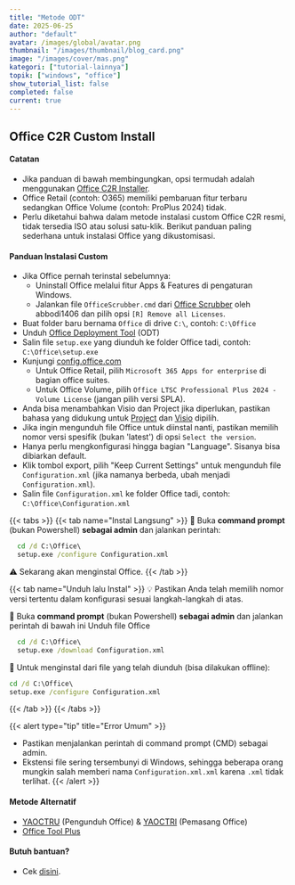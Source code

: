 ```yaml
---
title: "Metode ODT"
date: 2025-06-25
author: "default"
avatar: /images/global/avatar.png
thumbnail: "/images/thumbnail/blog_card.png"
image: "/images/cover/mas.png"
kategori: ["tutorial-lainnya"]
topik: ["windows", "office"]
show_tutorial_list: false
completed: false
current: true 
---
```


## Office C2R Custom Install

#### Catatan

- Jika panduan di bawah membingungkan, opsi termudah adalah menggunakan [Office C2R Installer](../office_c2r_links).
- Office Retail (contoh: O365) memiliki pembaruan fitur terbaru sedangkan Office Volume (contoh: ProPlus 2024) tidak.
- Perlu diketahui bahwa dalam metode instalasi custom Office C2R resmi, tidak tersedia ISO atau solusi satu-klik. Berikut panduan paling sederhana untuk instalasi Office yang dikustomisasi.

#### Panduan Instalasi Custom

- Jika Office pernah terinstal sebelumnya:
  - Uninstall Office melalui fitur Apps & Features di pengaturan Windows.
  - Jalankan file `OfficeScrubber.cmd` dari [Office Scrubber](https://github.com/abbodi1406/WHD/raw/master/scripts/OfficeScrubber_13.zip) oleh abbodi1406 dan pilih opsi `[R] Remove all Licenses`.
- Buat folder baru bernama `Office` di drive `C:\`, contoh: `C:\Office`
- Unduh [Office Deployment Tool](https://officecdn.microsoft.com/pr/wsus/setup.exe) (ODT)
- Salin file `setup.exe` yang diunduh ke folder Office tadi, contoh: `C:\Office\setup.exe`
- Kunjungi [config.office.com](https://config.office.com/deploymentsettings)
  - Untuk Office Retail, pilih `Microsoft 365 Apps for enterprise` di bagian office suites.
  - Untuk Office Volume, pilih `Office LTSC Professional Plus 2024 - Volume License` (jangan pilih versi SPLA).
- Anda bisa menambahkan Visio dan Project jika diperlukan, pastikan bahasa yang didukung untuk [Project](https://learn.microsoft.com/en-us/projectonline/supported-languages-for-project-online) dan [Visio](https://support.microsoft.com/en-us/office/display-languages-supported-in-the-visio-desktop-app-a921983e-fd5d-45ef-8af1-cedf70c53d75) dipilih.
- Jika ingin mengunduh file Office untuk diinstal nanti, pastikan memilih nomor versi spesifik (bukan 'latest') di opsi `Select the version`.
- Hanya perlu mengkonfigurasi hingga bagian "Language". Sisanya bisa dibiarkan default.
- Klik tombol export, pilih "Keep Current Settings" untuk mengunduh file `Configuration.xml` (jika namanya berbeda, ubah menjadi `Configuration.xml`).
- Salin file `Configuration.xml` ke folder Office tadi, contoh: `C:\Office\Configuration.xml`

{{< tabs >}}
  {{< tab name="Instal Langsung" >}}
    📌 Buka **command prompt** (bukan Powershell) **sebagai admin** dan jalankan perintah:
  ```cmd
    cd /d C:\Office\
    setup.exe /configure Configuration.xml
  ```
⚠️ Sekarang akan menginstal Office.
  {{< /tab >}}

  {{< tab name="Unduh lalu Instal" >}}
💡 Pastikan Anda telah memilih nomor versi tertentu dalam konfigurasi sesuai langkah-langkah di atas.

📌 Buka **command prompt** (bukan Powershell) **sebagai admin** dan jalankan perintah di bawah ini Unduh file Office
  ```cmd
    cd /d C:\Office\
    setup.exe /download Configuration.xml
  ```

🔧 Untuk menginstal dari file yang telah diunduh (bisa dilakukan offline):
 ```cmd
 cd /d C:\Office\
 setup.exe /configure Configuration.xml
 ```
  {{< /tab >}}
{{< /tabs >}}

{{< alert type="tip" title="Error Umum" >}}
* Pastikan menjalankan perintah di command prompt (CMD) sebagai admin. 
* Ekstensi file sering tersembunyi di Windows, sehingga beberapa orang mungkin salah memberi nama `Configuration.xml.xml` karena `.xml` tidak terlihat.
{{< /alert >}}

#### Metode Alternatif

- [YAOCTRU](https://github.com/abbodi1406/WHD/raw/master/scripts/YAOCTRU_v10.0.zip) (Pengunduh Office) & [YAOCTRI](https://github.com/abbodi1406/WHD/raw/master/scripts/YAOCTRI_v11.1.zip) (Pemasang Office)
- [Office Tool Plus](http://otp.landian.vip/)


#### Butuh bantuan?

- Cek [disini](../troubleshoot).